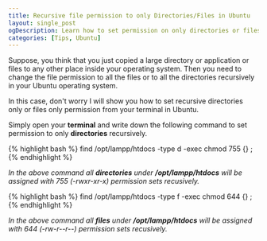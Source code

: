```yaml
---
title: Recursive file permission to only Directories/Files in Ubuntu
layout: single_post
ogDescription: Learn how to set permission on only directories or files recursively in Ubuntu
categories: [Tips, Ubuntu]
---
```


Suppose, you think that you just copied a large directory or application or files to any other place inside your operating system.
Then you need to change the file permission to all the files or to all the directories
recursively in your Ubuntu operating system.

In this case, don't worry I will show you how to set recursive directories only or files only permission
from your terminal in Ubuntu.

Simply open your **terminal** and write down the following command to set permission
to only **directories** recursively.

{% highlight bash %}
find /opt/lampp/htdocs -type d -exec chmod 755 {} \;
{% endhighlight %}

_In the above command all **directories** under **/opt/lampp/htdocs** will be assigned with 755 (-rwxr-xr-x) permission sets recusively._

{% highlight bash %}
find /opt/lampp/htdocs -type f -exec chmod 644 {} \;
{% endhighlight %}

_In the above command all **files** under **/opt/lampp/htdocs** will be assigned with 644 (-rw-r--r--) permission sets recusively._
